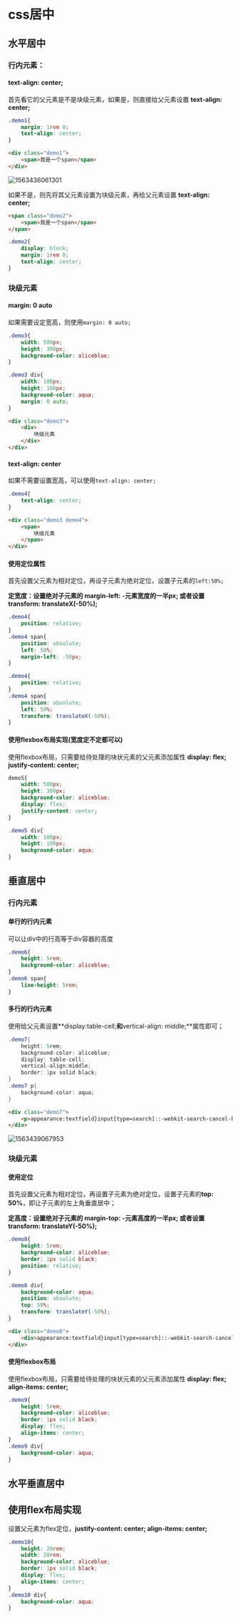 # css居中

## 水平居中

### 行内元素：

#### text-align: center;

首先看它的父元素是不是块级元素，如果是，则直接给父元素设置 **text-align: center;** 

```css
.demo1{
    margin: 1rem 0;
    text-align: center;
}
```
```html
<div class="demo1">
	<span>我是一个span</span>
</div>
```

![1563436061301](.\images\1563436061301.png)

如果不是，则先将其父元素设置为块级元素，再给父元素设置 **text-align: center;**

```html
<span class="demo2">
	<span>我是一个span</span>
</span>
```

```css
.demo2{
    display: block;
    margin: 1rem 0;
    text-align: center;
}
```

### 块级元素

#### margin: 0 auto

如果需要设定宽高，则使用`margin: 0 auto;`

```css
.demo3{
    width: 500px;
    height: 300px;
    background-color: aliceblue;
}

.demo3 div{
    width: 100px;
    height: 100px;
    background-color: aqua;
    margin: 0 auto;
}
```

```html
<div class="demo3">
    <div>
        块级元素
    </div>
</div>
```

#### text-align: center

如果不需要设置宽高，可以使用`text-align: center;`

```css
.demo4{
    text-align: center;
}
```

```html
<div class="demo3 demo4">
    <span>
    	块级元素
    </span>
</div>
```

#### 使用定位属性

首先设置父元素为相对定位，再设子元素为绝对定位，设置子元素的`left:50%;`

**定宽度：**设置绝对子元素的 **margin-left: -元素宽度的一半px;** 或者设置**transform: translateX(-50%);**

```css
.demo4{
    position: relative;
}
.demo4 span{
    position: absolute;
    left: 50%;
    margin-left: -50px;
}
```

```css
.demo4{
    position: relative;
}
.demo4 span{
    position: absolute;
    left: 50%;
    transform: translateX(-50%);
}
```

#### 使用flexbox布局实现(宽度定不定都可以)

使用flexbox布局，只需要给待处理的块状元素的父元素添加属性 **display: flex; justify-content: center;**

```css
demo5{
    width: 500px;
    height: 300px;
    background-color: aliceblue;
    display: flex;
    justify-content: center;
}

.demo5 div{
    width: 100px;
    height: 100px;
    background-color: aqua;
}
```



## 垂直居中

### 行内元素

#### 单行的行内元素

可以让div中的行高等于div容器的高度

```css
.demo6{
    height: 5rem;
    background-color: aliceblue;
}
.demo6 span{
    line-height: 5rem;
}
```

#### 多行的行内元素

使用给父元素设置**display:table-cell;**和**vertical-align: middle;**属性即可；

```cs
.demo7{
    height: 5rem;
    background-color: aliceblue;
    display: table-cell;
    vertical-align:middle;
    border: 1px solid black;
}
.demo7 p{
    background-color: aqua;
}
```

```html
<div class="demo7">
    <p>appearance:textfield}input[type=search]::-webkit-search-cancel-button,input[type=search]::-webkit-search-decoration{-webkit-appearance:none}button::-moz-focus-inner,input::-moz-focus-</p>
</div>
```

![1563439067953](images\1563439067953.png)

### 块级元素

#### 使用定位

首先设置父元素为相对定位，再设置子元素为绝对定位，设置子元素的**top: 50%**，即让子元素的左上角垂直居中；

**定高度：**设置绝对子元素的 **margin-top: -元素高度的一半px;** 或者设置**transform: translateY(-50%);**

```css
.demo8{
    height: 5rem;
    background-color: aliceblue;
    border: 1px solid black;
    position: relative;
}

.demo8 div{
    background-color: aqua;
    position: absolute;
    top: 50%;
    transform: translateY(-50%);
}
```

```html
<div class="demo8">
    <div>appearance:textfield}input[type=search]::-webkit-search-cancel-button,input[type=search]::-webkit-search-decoration{-webkit-appearance:none}button::-moz-focus-inner,input::-moz-focus-</div>
</div>
```

#### 使用flexbox布局

使用flexbox布局，只需要给待处理的块状元素的父元素添加属性 **display: flex; align-items: center;**

```css
.demo9{
    height: 5rem;
    background-color: aliceblue;
    border: 1px solid black;
    display: flex;
    align-items: center;
}
.demo9 div{
    background-color: aqua;
}
```

## 水平垂直居中

## 使用flex布局实现

设置父元素为flex定位，**justify-content: center; align-items: center;**

```css
.demo10{
    height: 20rem;
    width: 20rem;
    background-color: aliceblue;
    border: 1px solid black;
    display: flex;
    align-items: center;
}
.demo10 div{
    background-color: aqua;
}
```

